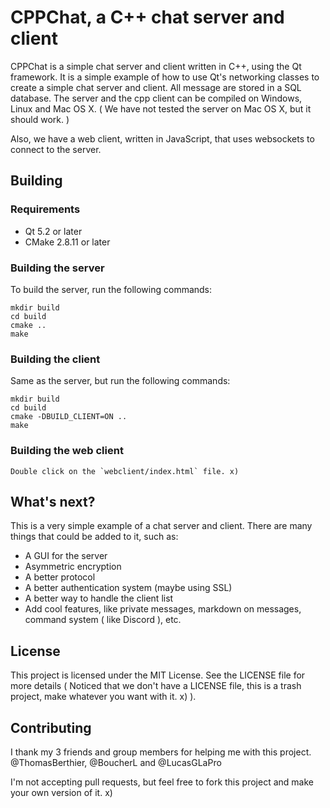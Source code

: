 # CPPChat, a C++ chat server and client

CPPChat is a simple chat server and client written in C++, using the Qt framework.
It is a simple example of how to use Qt's networking classes to create a simple
chat server and client. All message are stored in a SQL database.
The server and the cpp client can be compiled on Windows, Linux and Mac OS X. ( We have not tested the server on Mac OS X, but it should work. )

Also, we have a web client, written in JavaScript, that uses websockets to connect to the server.

## Building

### Requirements

* Qt 5.2 or later
* CMake 2.8.11 or later

### Building the server

To build the server, run the following commands:

    mkdir build
    cd build
    cmake ..
    make

### Building the client

Same as the server, but run the following commands:

    mkdir build
    cd build
    cmake -DBUILD_CLIENT=ON ..
    make

### Building the web client
    Double click on the `webclient/index.html` file. x)

## What's next?

This is a very simple example of a chat server and client. There are many things that could be added to it, such as:

* A GUI for the server
* Asymmetric encryption
* A better protocol
* A better authentication system (maybe using SSL)
* A better way to handle the client list
* Add cool features, like private messages, markdown on messages, command system ( like Discord ), etc.

## License

This project is licensed under the MIT License. See the LICENSE file for more details ( Noticed that we don't have a LICENSE file, this is a trash project, make whatever you want with it. x) ).

## Contributing

I thank my 3 friends and group members for helping me with this project. @ThomasBerthier, @BoucherL and @LucasGLaPro

I'm not accepting pull requests, but feel free to fork this project and make your own version of it. x)
